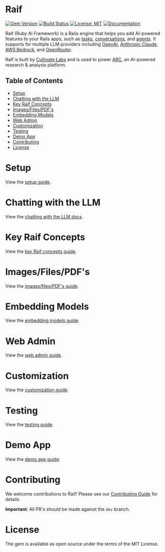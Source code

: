 # Raif

[![Gem Version](https://badge.fury.io/rb/raif.svg)](https://badge.fury.io/rb/raif)
[![Build Status](https://github.com/cultivatelabs/raif/actions/workflows/ci.yml/badge.svg)](https://github.com/cultivate-labs/raif/actions/workflows/ci.yml)
[![License: MIT](https://img.shields.io/badge/License-MIT-yellow.svg)](https://opensource.org/licenses/MIT)
[![Documentation](https://img.shields.io/badge/docs-YARD-blue.svg)](https://cultivatelabs.github.io/raif/)


Raif (Ruby AI Framework) is a Rails engine that helps you add AI-powered features to your Rails apps, such as [tasks](#tasks), [conversations](#conversations), and [agents](#agents).  It supports for multiple LLM providers including [OpenAI](#openai), [Anthropic Claude](#anthropic-claude), [AWS Bedrock](#aws-bedrock), and [OpenRouter](#openrouter).

Raif is built by [Cultivate Labs](https://www.cultivatelabs.com) and is used to power [ARC](https://www.arcanalysis.ai), an AI-powered research & analysis platform.

## Table of Contents
- [Setup](https://docs.raif.ai/setup)
- [Chatting with the LLM](https://docs.raif.ai/chatting_with_the_llm)
- [Key Raif Concepts](https://docs.raif.ai/key_raif_concepts)
- [Images/Files/PDF's](https://docs.raif.ai/images_files_pdfs)
- [Embedding Models](https://docs.raif.ai/embedding_models)
- [Web Admin](https://docs.raif.ai/web_admin)
- [Customization](https://docs.raif.ai/customization)
- [Testing](https://docs.raif.ai/testing)
- [Demo App](https://docs.raif.ai/demo_app)
- [Contributing](https://docs.raif.ai/contributing)
- [License](https://docs.raif.ai/license)

# Setup

View the [setup guide](https://docs.raif.ai/setup).

# Chatting with the LLM

View the [chatting with the LLM docs](https://docs.raif.ai/chatting_with_the_llm).

# Key Raif Concepts

View the [key Raif concepts guide](https://docs.raif.ai/key_raif_concepts).

# Images/Files/PDF's

View the [images/files/PDF's guide](https://docs.raif.ai/images_files_pdfs).



# Embedding Models

View the [embedding models guide](https://docs.raif.ai/embedding_models).

# Web Admin

View the [web admin guide](https://docs.raif.ai/web_admin).

# Customization

View the [customization guide](https://docs.raif.ai/customization).

# Testing

View the [testing guide](https://docs.raif.ai/testing).

# Demo App

View the [demo app guide](https://docs.raif.ai/demo_app).

# Contributing

We welcome contributions to Raif! Please see our [Contributing Guide](CONTRIBUTING.md) for details.

**Important**: All PR's should be made against the `dev` branch.

# License

The gem is available as open source under the terms of the MIT License.

